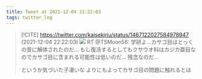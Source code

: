 ```yaml
---
title: Tweet at 2021-12-04 22:22:03
tags: twitter_log
---
```


> [!CITE] https://twitter.com/kaisekiriu/status/1467122027584978947 (2021-12-04 22:22:03)
> ![](https://twitter.com/kaisekiriu/status/1467122027584978947)
> RT @TSMoon56: 学研よ…カサゴ目はとっくの昔に解体されたのだ…
> もし復活するとしてもクサウオ科はカジカ亜目なのでカサゴ目に含まれる可能性は低いのだ…
> 残念なのだ…
> 
> というか気づいた子凄いな
> よりにもよってカサゴ目の問題に触れるとは
